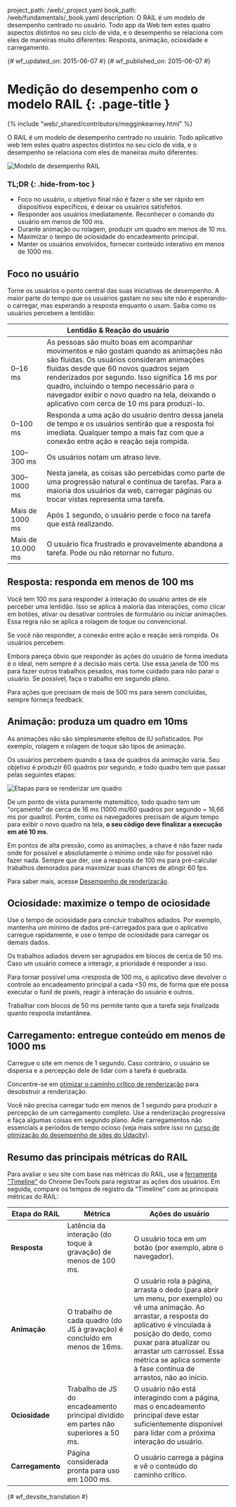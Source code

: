 project_path: /web/_project.yaml
book_path: /web/fundamentals/_book.yaml
description: O RAIL é um modelo de desempenho centrado no usuário. Todo app da Web tem estes quatro aspectos distintos no seu ciclo de vida, e o desempenho se relaciona com eles de maneiras muito diferentes: Resposta, animação, ociosidade e carregamento.

{# wf_updated_on: 2015-06-07 #}
{# wf_published_on: 2015-06-07 #}

# Medição do desempenho com o modelo RAIL {: .page-title }

{% include "web/_shared/contributors/megginkearney.html" %}

O RAIL é um modelo de desempenho centrado no usuário. Todo aplicativo web tem estes quatro aspectos distintos no seu ciclo de vida, e o desempenho se relaciona com eles de maneiras muito diferentes:

![Modelo de desempenho RAIL](images/rail.png)


### TL;DR {: .hide-from-toc }

- Foco no usuário, o objetivo final não é fazer o site ser rápido em dispositivos específicos, é deixar os usuários satisfeitos.
- Responder aos usuários imediatamente. Reconhecer o comando do usuário em menos de 100 ms.
- Durante animação ou rolagem, produzir um quadro em menos de 10 ms.
- Maximizar o tempo de ociosidade do encadeamento principal.
- Manter os usuários envolvidos, fornecer conteúdo interativo em menos de 1000 ms.


## Foco no usuário

Torne os usuários o ponto central das suas iniciativas de desempenho.
A maior parte do tempo que os usuários gastam no seu site não é esperando-o carregar,
mas esperando a resposta enquanto o usam.
Saiba como os usuários percebem a lentidão:

<table class="responsive">
  <thead>
      <th colspan="2">Lentidão &amp; Reação do usuário</th>
  </thead>
  <tbody>
    <tr>
      <td data-th="Delay">0–16 ms</td>
      <td data-th="User Reaction">As pessoas são muito boas em acompanhar
      movimentos e não gostam quando as animações não são fluidas. Os usuários
      consideram animações fluidas desde que 60 novos quadros sejam renderizados
      por segundo. Isso significa 16 ms por quadro, incluindo o tempo necessário para
      o navegador exibir o novo quadro na tela, deixando o aplicativo
      com cerca de 10 ms para produzi-lo.</td>
    </tr>
    <tr>
      <td data-th="Delay">0–100 ms</td>
      <td data-th="User Reaction">Responda a uma ação do usuário dentro dessa janela de tempo e os usuários sentirão que a resposta foi imediata. Qualquer tempo a mais faz com que a conexão entre ação e reação seja rompida.</td>
    </tr>
    <tr>
      <td data-th="Delay">100–300 ms</td>
      <td data-th="User Reaction">Os usuários notam um atraso leve.</td>
    </tr>
    <tr>
      <td data-th="Delay">300–1000 ms</td>
      <td data-th="User Reaction">Nesta janela, as coisas são percebidas como parte de uma progressão natural e contínua de tarefas. Para a maioria dos usuários da web, carregar páginas ou trocar vistas representa uma tarefa.</td>
    </tr>
    <tr>
      <td data-th="Delay">Mais de 1000 ms</td>
      <td data-th="User Reaction">Após 1 segundo, o usuário perde o foco na tarefa que está realizando.</td>
    </tr>
    <tr>
      <td data-th="Delay">Mais de 10.000 ms</td>
      <td data-th="User Reaction">O usuário fica frustrado e provavelmente abandona a tarefa. Pode ou não retornar no futuro.</td>
    </tr>
  </tbody>
</table>

## Resposta: responda em menos de 100 ms

Você tem 100 ms para responder à interação do usuário antes de ele perceber uma lentidão.
Isso se aplica à maioria das interações, como clicar em botões, ativar ou desativar controles
de formulário ou iniciar animações. Essa regra não se aplica a rolagem de toque ou
convencional.

Se você não responder, a conexão entre ação e reação será rompida. Os usuários percebem.

Embora pareça óbvio que responder às ações do usuário de forma imediata é o ideal,
nem sempre é a decisão mais certa.
Use essa janela de 100 ms para fazer outros trabalhos pesados, mas tome cuidado para não parar o usuário.
Se possível, faça o trabalho em segundo plano.

Para ações que precisam de mais de 500 ms para serem concluídas, sempre forneça feedback.

## Animação: produza um quadro em 10ms

As animações não são simplesmente efeitos de IU sofisticados. Por exemplo, rolagem e rolagem
de toque são tipos de animação.

Os usuários percebem quando a taxa de quadros da animação varia.
Seu objetivo é produzir 60 quadros por segundo, e todo quadro tem que passar pelas seguintes etapas:

![Etapas para se renderizar um quadro](images/render-frame.png)

De um ponto de vista puramente matemático, todo quadro tem um "orçamento" de cerca de 
16 ms (1000 ms/60 quadros por segundo = 16,66 ms por quadro). Porém, como
os navegadores precisam de algum tempo para exibir o novo quadro na tela, **o seu código
deve finalizar a execução em até 10 ms**. 

Em pontos de alta pressão, como as animações, a chave é não fazer nada
onde for possível e absolutamente o mínimo onde não for possível não fazer nada. Sempre que der, use a
resposta de 100 ms para pré-calcular trabalhos demorados para maximizar suas
chances de atingir 60 fps.

Para saber mais, acesse
[Desempenho de renderização](/web/fundamentals/performance/rendering/).

## Ociosidade: maximize o tempo de ociosidade

Use o tempo de ociosidade para concluir trabalhos adiados. Por exemplo, mantenha um mínimo de dados pré-carregados para que o aplicativo carregue rapidamente, e use o tempo de ociosidade para carregar os demais dados.

Os trabalhos adiados devem ser agrupados em blocos de cerca de 50 ms. Caso um usuário comece a interagir, a prioridade é responder a isso. 

Para tornar possível uma <resposta de 100 ms,
o aplicativo deve devolver o controle ao encadeamento principal a cada <50 ms,
de forma que ele possa executar o funil de pixels, reagir à interação do usuário e outros.

Trabalhar com blocos de 50 ms permite tanto que a tarefa seja finalizada quanto resposta instantânea.

## Carregamento: entregue conteúdo em menos de 1000 ms

Carregue o site em menos de 1 segundo. Caso contrário, o usuário se dispersa
e a percepção dele de lidar com a tarefa é quebrada.

Concentre-se em
[otimizar o caminho crítico de renderização](/web/fundamentals/performance/critical-rendering-path/)
para desobstruir a renderização.

Você não precisa carregar tudo em menos de 1 segundo para produzir a percepção de um carregamento completo. Use a renderização progressiva e faça algumas coisas em segundo plano. Adie carregamentos não essenciais a períodos de tempo ocioso (veja mais sobre isso no [curso de otimização do desempenho de sites do Udacity](https://www.udacity.com/course/website-performance-optimization--ud884)).

## Resumo das principais métricas do RAIL

Para avaliar o seu site com base nas métricas do RAIL, use a [ferramenta "Timeline"](/web/tools/chrome-devtools/profile/evaluate-performance/timeline-tool) do Chrome DevTools para registrar as ações dos usuários. Em seguida, compare os tempos de registro da "Timeline" com as principais métricas do RAIL:

<table>
  <thead>
      <th>Etapa do RAIL</th>
      <th>Métrica</th>
      <th>Ações do usuário</th>
  </thead>
  <tbody>
    <tr>
      <td data-th="RAIL Step"><strong>Resposta</strong></td>
      <td data-th="Key Metric">Latência da interação (do toque à gravação) de menos de 100 ms.</td>
      <td data-th="User Test">O usuário toca em um botão (por exemplo, abre o navegador).</td>
    </tr>
    <tr>
      <td data-th="RAIL Step"><strong>Animação</strong></td>
      <td data-th="Key Metric">O trabalho de cada quadro (do JS à gravação) é concluído em menos de 16ms.</td>
      <td data-th="User Test">O usuário rola a página, arrasta o dedo (para abrir
        um menu, por exemplo) ou vê uma animação. Ao arrastar, a resposta
        do aplicativo é vinculada à posição do dedo, como puxar para atualizar
        ou arrastar um carrossel. Essa métrica se aplica somente à fase
        contínua de arrastos, não ao início.
      </td>
    </tr>
    <tr>
      <td data-th="RAIL Step"><strong>Ociosidade</strong></td>
      <td data-th="Key Metric">Trabalho de JS do encadeamento principal dividido em partes não superiores a 50 ms.</td>
      <td data-th="User Test">O usuário não está interagindo com a página, mas o encadeamento principal deve estar suficientemente disponível para lidar com a próxima interação do usuário.</td>
    </tr>
    <tr>
      <td data-th="RAIL Step"><strong>Carregamento</strong></td>
      <td data-th="Key Metric">Página considerada pronta para uso em 1000 ms.</td>
      <td data-th="User Test">O usuário carrega a página e vê o conteúdo do caminho crítico.</td>
    </tr>
  </tbody>
</table> 




{# wf_devsite_translation #}
